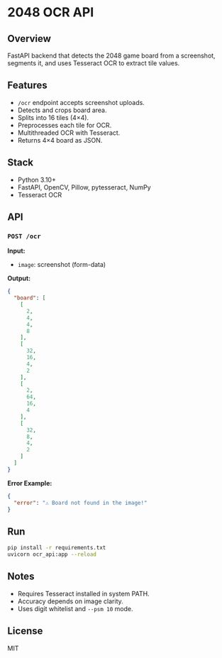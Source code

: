 # 2048 OCR API

## Overview

FastAPI backend that detects the 2048 game board from a screenshot, segments it, and uses Tesseract OCR to extract tile
values.

## Features

- `/ocr` endpoint accepts screenshot uploads.
- Detects and crops board area.
- Splits into 16 tiles (4×4).
- Preprocesses each tile for OCR.
- Multithreaded OCR with Tesseract.
- Returns 4×4 board as JSON.

## Stack

- Python 3.10+
- FastAPI, OpenCV, Pillow, pytesseract, NumPy
- Tesseract OCR

## API

### `POST /ocr`

**Input:**

- `image`: screenshot (form-data)

**Output:**

```json
{
  "board": [
    [
      2,
      4,
      4,
      8
    ],
    [
      32,
      16,
      4,
      2
    ],
    [
      2,
      64,
      16,
      4
    ],
    [
      32,
      8,
      4,
      2
    ]
  ]
}
```

**Error Example:**

```json
{
  "error": "⚠️ Board not found in the image!"
}
```

## Run

```bash
pip install -r requirements.txt
uvicorn ocr_api:app --reload
```

## Notes

- Requires Tesseract installed in system PATH.
- Accuracy depends on image clarity.
- Uses digit whitelist and `--psm 10` mode.

## License

MIT
